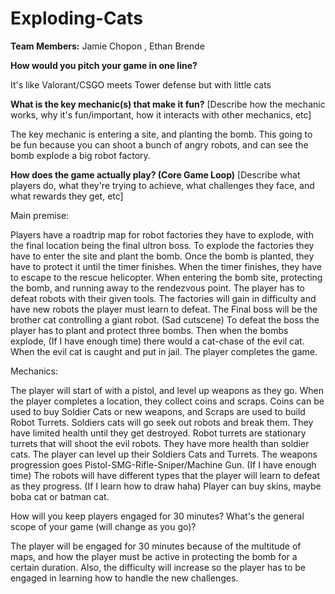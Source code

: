 # Exploding-Cats

**Team Members:** Jamie Chopon , Ethan Brende

**How would you pitch your game in one line?**

It's like Valorant/CSGO meets Tower defense but with little cats

**What is the key mechanic(s) that make it fun?**
[Describe how the mechanic works, why it's fun/important, how it interacts with other mechanics, etc]

The key mechanic is entering a site, and planting the bomb. This going to be fun because you can shoot a bunch of angry robots, and can see the bomb explode a big robot factory. 

**How does the game actually play? (Core Game Loop)**
[Describe what players do, what they're trying to achieve, what challenges they face, and what rewards they get, etc]

Main premise: 

Players have a roadtrip map for robot factories they have to explode, with the final location being the final ultron boss.
To explode the factories they have to enter the site and plant the bomb.
Once the bomb is planted, they have to protect it until the timer finishes.
When the timer finishes, they have to escape to the rescue helicopter.
When entering the bomb site, protecting the bomb, and running away to the rendezvous point. The player has to defeat robots with their given tools.
The factories will gain in difficulty and have new robots the player must learn to defeat.
The Final boss will be the brother cat controlling a giant robot. (Sad cutscene)
To defeat the boss the player has to plant and protect three bombs.
Then when the bombs explode, (If I have enough time) there would a cat-chase of the evil cat.
When the evil cat is caught and put in jail. The player completes the game.

Mechanics:

The player will start of with a pistol, and level up weapons as they go.
When the player completes a location, they collect coins and scraps.
Coins can be used to buy Soldier Cats or new weapons, and Scraps are used to build Robot Turrets.
Soldiers cats will go seek out robots and break them. They have limited health until they get destroyed.
Robot turrets are stationary turrets that will shoot the evil robots. They have more health than soldier cats.
The player can level up their Soldiers Cats and Turrets.
The weapons progression goes Pistol-SMG-Rifle-Sniper/Machine Gun.
(If I have enough time) The robots will have different types that the player will learn to defeat as they progress.
(If I learn how to draw haha) Player can buy skins, maybe boba cat or batman cat.


How will you keep players engaged for 30 minutes? What's the general scope of your game (will change as you go)?

The player will be engaged for 30 minutes because of the multitude of maps, and how the player must be active in protecting the bomb for a certain duration.
Also, the difficulty will increase so the player has to be engaged in learning how to handle the new challenges.
